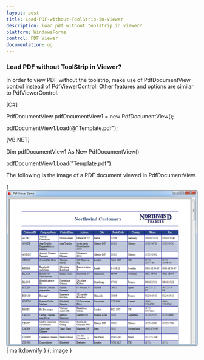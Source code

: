 ```yaml
---
layout: post
title: Load-PDF-without-ToolStrip-in-Viewer
description: load pdf without toolstrip in viewer?
platform: WindowsForms
control: PDF Viewer
documentation: ug
---
```


### Load PDF without ToolStrip in Viewer?

In order to view PDF without the toolstrip, make use of PdfDocumentView control instead of PdfViewerControl. Other features and options are similar to PdfViewerControl.



[C#]

PdfDocumentView pdfDocumentView1 = new PdfDocumentView();

pdfDocumentView1.Load(@"Template.pdf");



[VB.NET]

Dim pdfDocumentView1 As New PdfDocumentView()

pdfDocumentView1.Load("Template.pdf")



The following is the image of a PDF document viewed in PdfDocumentView.

{ ![](Load-PDF-without-ToolStrip-in-Viewer_images/Load-PDF-without-ToolStrip-in-Viewer_img1.png) | markdownify }
{:.image }


